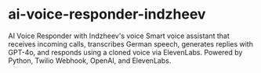 # ai-voice-responder-indzheev
AI Voice Responder with Indzheev's voice Smart voice assistant that receives incoming calls, transcribes German speech, generates replies with GPT-4o, and responds using a cloned voice via ElevenLabs. Powered by Python, Twilio Webhook, OpenAI, and ElevenLabs.
